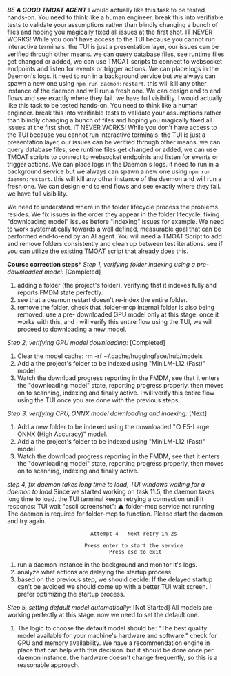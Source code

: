 
*****BE A GOOD TMOAT AGENT*****
I would actually like this task to be tested hands-on.
You need to think like a human engineer. break this into verifiable tests to validate your assumptions rather than blindly changing a bunch of files and hoping you magically fixed all issues at the first shot. IT NEVER WORKS!
While you don't have access to the TUI because you cannot run interactive terminals. the TUI is just a presentation layer, our issues can be verified through other means.
we can query database files, see runtime files get changed or added, we can use TMOAT scripts to connect to websocket endpoints and listen for events or trigger actions.
We can place logs in the Daemon's logs. it need to run in a background service but we always can spawn a new one using `npm run daemon:restart`. this will kill any other instance of the daemon and will run a fresh one.
We can design end to end flows and see exactly where they fail. we have full visibility.
I would actually like this task to be tested hands-on.
You need to think like a human engineer. break this into verifiable tests to validate your assumptions rather than blindly changing a bunch of files and hoping you magically fixed all issues at the first shot. IT NEVER WORKS!
While you don't have access to the TUI because you cannot run interactive terminals. the TUI is just a presentation layer, our issues can be verified through other means.
we can query database files, see runtime files get changed or added, we can use TMOAT scripts to connect to websocket endpoints and listen for events or trigger actions.
We can place logs in the Daemon's logs. it need to run in a background service but we always can spawn a new one using `npm run daemon:restart`. this will kill any other instance of the daemon and will run a fresh one.
We can design end to end flows and see exactly where they fail. we have full visibility.

We need to understand where in the folder lifecycle process the problems resides.
We fix issues in the order they appear in the folder lifecycle, fixing "downloading model" issues before "indexing" issues for example.
We need to work systematically towards a well defined, measurable goal that can be performed end-to-end by an AI agent.
You will need a TMOAT Script to add and remove folders consistently and clean up between test iterations. see if you can utilize the existing TMOAT script that already does this.

******Course correction steps*******
*Step 1, verifying folder indexing using a pre-downloaded model:* [Completed]
1. adding a folder (the project's folder), verifying that it indexes fully and reports FMDM state perfectly.
2. see that a deamon restart doesn't re-index the entire folder.
3. remove the folder, check that .folder-mcp internal folder is also being removed.
use a pre- downloaded GPU model only at this stage.
once it works with this, and I will verify this entire flow using the TUI, we will proceed to downloading a new model.

*Step 2, verifying GPU model downloading:* [Completed]
1. Clear the model cache: rm -rf ~/.cache/huggingface/hub/models
2. Add a the project's folder to be indexed using "MiniLM-L12 (Fast)" model
3. Watch the download progress reporting in the FMDM, see that it enters the "downloading model" state, reporting progress properly, then moves on to scanning, indexing and finally active.
I will verify this entire flow using the TUI once you are done with the previous steps.

*Step 3, verifying CPU, ONNX model downloading and indexing:* [Next]
1. Add a new folder to be indexed using the downloaded "○ E5-Large ONNX (High Accuracy)" model.
2. Add a the project's folder to be indexed using "MiniLM-L12 (Fast)" model
3. Watch the download progress reporting in the FMDM, see that it enters the "downloading model" state, reporting progress properly, then moves on to scanning, indexing and finally active.

*step 4, fix daemon takes long time to load, TUI windows waiting for a daemon to load*
Since we started working on task 11.5, the daemon takes long time to load. the TUI terminal keeps retrying a connection until it responds:
TUI wait "ascii screenshot":
                            ⚠ folder-mcp service not running
                    The daemon is required for folder-mcp to function.
                          Please start the daemon and try again.

                               Attempt 4 - Next retry in 2s

                             Press enter to start the service
                                     Press esc to exit

1. run a daemon instance in the background and monitor it's logs.
2. analyze what actions are delaying the startup process.
3. based on the previous step, we should decide: If the delayed startup can't be avoided we should come up with a better TUI wait screen. I prefer optimizing the startup process.

*Step 5, setting default model automatically:* [Not Started]
All models are working perfectly at this stage. now we need to set the default one.
1. The logic to choose the default model should be: "The best quality model available for your machine's hardware and software."
check for GPU and memory availability.
We have a recommendation engine in place that can help with this decision. but it should be done once per daemon instance. the hardware doesn't change frequently, so this is a reasonable approach.
